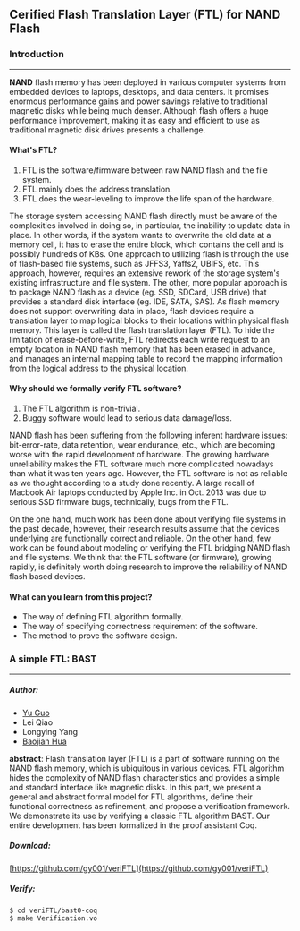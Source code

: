 ## Cerified Flash Translation Layer (FTL) for NAND Flash



### Introduction 
----
**NAND** flash memory has been deployed in various computer systems from
embedded devices to laptops, desktops, and data centers.
It promises enormous performance gains and power savings 
relative to traditional magnetic disks while being much 
denser. 
Although flash offers a huge performance improvement, making
it as easy and efficient to use as traditional magnetic disk
drives presents a challenge. 


#### What's FTL?

1. FTL is the software/firmware between raw NAND flash and the file system.
2. FTL mainly does the address translation.
3. FTL does the wear-leveling to improve the life span of the hardware.

The storage system accessing NAND flash directly must be aware of the
complexities involved in doing so, in particular, the inability to
update data in place.  In other words, if the system wants to
overwrite the old data at a memory cell, it has to erase the entire block, which contains the cell and is possibly hundreds of KBs.
One approach to utilizing flash is through the use of flash-based file
systems, such as JFFS3, Yaffs2, UBIFS, etc. This approach, however,
requires an extensive rework of the storage system's existing
infrastructure and file system. The other, more popular approach is to
package NAND flash as a device (eg. SSD, SDCard, USB drive) that
provides a standard disk interface (eg. IDE, SATA, SAS). As flash
memory does not support overwriting data in place, flash devices
require a translation layer to map logical blocks to their locations
within physical flash memory. This layer is called the flash
translation layer (FTL).
To hide the limitation of erase-before-write, FTL redirects each write request
to an empty location in NAND flash memory that has been erased in advance,
and manages an internal mapping table to record the mapping information
from the logical address to the physical location.

#### Why should we formally verify FTL software?

1. The FTL algorithm is non-trivial.
2. Buggy software would lead to serious data damage/loss.

NAND flash has been suffering from the following inferent hardware issues: bit-error-rate, data retention, wear endurance, etc., which are becoming worse with the rapid development of hardware. The growing hardware unreliability makes the FTL software much more
complicated nowadays than what it was ten years ago.
However, the FTL software is not as reliable as we thought according to a study done recently. A large recall of Macbook Air laptops conducted by Apple Inc. in Oct. 2013 was due to serious SSD firmware bugs, technically, bugs from the FTL.

On the one hand, much work has been done about verifying file systems in the past decade, however, their research results assume that the devices underlying are functionally correct and reliable. On the other hand, few work can be found about modeling or verifying the FTL bridging NAND flash and file systems. We think that the FTL software (or firmware), growing rapidly, is definitely worth doing research to improve the reliability of NAND flash based devices.

#### What can you learn from this project?

+ The way of defining FTL algorithm formally.
+ The way of specifying correctness requirement of the software.
+ The method to prove the software design.

### A simple FTL: BAST
---

##### Author: 

+ [Yu Guo](http://gy001.github.io)
+ Lei Qiao
+ Longying Yang
+ [Baojian Hua](http://staff.ustc.edu.cn/~bjhua/)

**abstract**: Flash translation layer (FTL) is a part of software running on the
NAND flash memory, which is ubiquitous in various devices.  FTL algorithm hides the complexity of NAND flash characteristics and provides a simple and standard interface like magnetic disks. In this part, we present a general and abstract formal model for FTL algorithms, define their functional correctness as refinement, and propose a verification framework. We demonstrate its use by verifying a classic FTL algorithm BAST.  Our entire development has been
formalized in the proof assistant Coq.

##### Download: 
[https://github.com/gy001/veriFTL](https://github.com/gy001/veriFTL)

##### Verify: 

```
$ cd veriFTL/bast0-coq
$ make Verification.vo
```